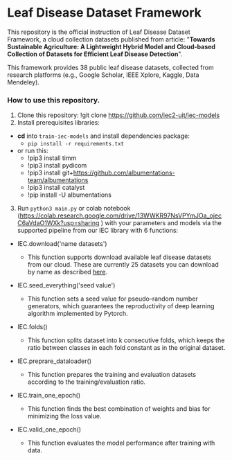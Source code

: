 # Leaf Disease Dataset Framework
This repository is the official instruction of Leaf Disease Dataset Framework, a cloud collection datasets published from article: "**Towards Sustainable Agriculture: A Lightweight Hybrid Model and Cloud-based Collection of Datasets for Efficient Leaf Disease Detection**".

This framework provides 38 public leaf disease datasets, collected from research platforms (e.g., Google Scholar, IEEE Xplore, Kaggle, Data Mendeley).
### How to use this repository.
1. Clone this repository: !git clone https://github.com/iec2-uit/iec-models
2. Install prerequisites libraries: 
* **cd** into `train-iec-models` and install dependencies package: 
  * `pip install -r requirements.txt`   
* or run this: 
  * !pip3 install timm
  * !pip3 install pydicom
  * !pip3 install git+https://github.com/albumentations-team/albumentations
  * !pip3 install catalyst
  * !pip install -U albumentations

3. Run `python3 main.py` or colab notebook (https://colab.research.google.com/drive/13WWKR97NsVPYmJOa_ojecC6aVdaO1WXk?usp=sharing
) with your parameters and models via the supported pipeline from our IEC library with 6 functions:

* IEC.download('name datasets')

  * This function supports download available leaf disease datasets from our cloud.
These are currently 25 datasets you can download by name as described [here](https://github.com/iec2-uit/iec-models/releases/tag/List_of_Dataset_names_v1.0).

* IEC.seed_everything('seed value')

  * This function sets a seed value for pseudo-random number generators, which guarantees the reproductivity of deep learning algorithm implemented by Pytorch.

* IEC.folds()

  * This function splits dataset into k consecutive folds, which keeps the ratio between classes in each fold constant as in the original dataset.

* IEC.preprare_dataloader()

  * This function prepares the training and evaluation datasets according to the training/evaluation ratio.

* IEC.train_one_epoch()
  * This function finds the best combination of weights and bias for minimizing the loss value.
* IEC.valid_one_epoch()
  * This function evaluates the model performance after training with data.



